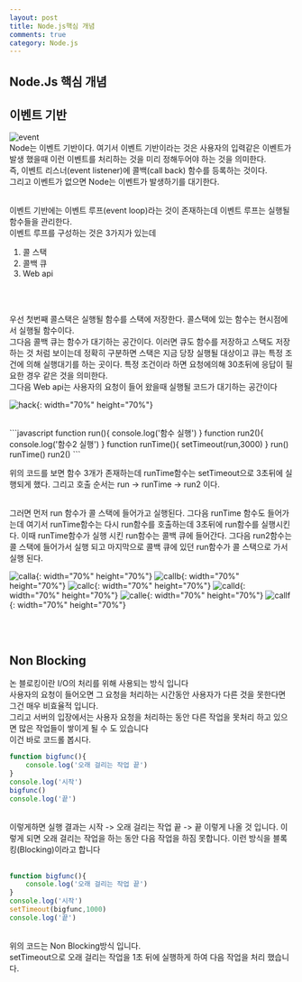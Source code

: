 ```yaml
---
layout: post
title: Node.js핵심 개념
comments: true
category: Node.js
---
```


## Node.Js 핵심 개념

## 이벤트 기반
![event](../images/node/event.jpg)
<br>
Node는 이벤트 기반이다. 여기서 이벤트 기반이라는 것은 사용자의 입력같은 이벤트가 발생 했을때 이런 이벤트를 처리하는 것을 미리 정해두어야 하는 것을 의미한다.
<br>즉, 이벤트 리스너(event listener)에 콜백(call back) 함수를 등록하는 것이다.<br>
그리고 이벤트가 없으면 Node는 이벤트가 발생하기를 대기한다.<br>

<br>
이벤트 기반에는 이벤트 루프(event loop)라는 것이 존재하는데 이벤트 루프는 실행될 함수들을 관리한다.<br>
이벤트 루프를 구성하는 것은 3가지가 있는데

1. 콜 스택
2. 콜백 큐
3. Web api
<br>
<br>

우선 첫번째 콜스택은 실행될 함수를 스택에 저장한다.
콜스택에 있는 함수는 현시점에서 실행될 함수이다.<br>
그다음 콜백 큐는 함수가 대기하는 공간이다. 이러면 큐도 함수를 저장하고 스택도 저장하는 것 처럼 보이는데 정확히 구분하면 스택은 지금 당장 실행될 대상이고 큐는 특정 조건에 의해 실행대기를 하는 곳이다. 특정 조건이라 하면 요청에의해 30초뒤에 응답이 필요한 경우 같은 것을 의미한다.<br>
그다음 Web api는 사용자의 요청이 들어 왔을때 실행될 코드가 대기하는 공간이다<br>

![hack](../images/node/hack.png){: width="70%" height="70%"}

<br>
```javascript
function run(){
    console.log('함수 실행')
}
function run2(){
    console.log('함수2 실행')
}
function runTime(){
    setTimeout(run,3000)
}
run()
runTime()
run2()
```


위의 코드를 보면 함수 3개가 존재하는데 runTime함수는 setTimeout으로 3초뒤에 실행되게 했다. 그리고 호출 순서는 
run -> runTime -> run2 이다. 

<br>
그러면 먼저 run 함수가 콜 스택에 들어가고 실행된다. 그다음 runTime 함수도 들어가는데 여기서 runTime함수는 다시 run함수를 호출하는데 3초뒤에 run함수를 실행시킨다. 이때 runTime함수가 실행 시킨 run함수는 콜백 큐에 들어간다. 그다음 run2함수는 콜 스택에 들어가서 실행 되고 마지막으로 콜백 큐에 있던 run함수가 콜 스택으로 가서 실행 된다.<br>

![calla](../images/node/call1.png){: width="70%" height="70%"}
![callb](../images/node/call2.png){: width="70%" height="70%"}
![callc](../images/node/call3.png){: width="70%" height="70%"}
![calld](../images/node/call4.png){: width="70%" height="70%"}
![calle](../images/node/call5.png){: width="70%" height="70%"}
![callf](../images/node/call6.png){: width="70%" height="70%"}


<br>
<br>

## Non Blocking
논 블로킹이란 I/O의 처리를 위해 사용되는 방식 입니다<br>
사용자의 요청이 들어오면 그 요청을 처리하는 시간동안 사용자가 다른 것을 못한다면 그건 매우 비효율적 입니다.<br>
그리고 서버의 입장에서는 사용자 요청을 처리하는 동안 다른 작업을 못처리 하고 있으면 많은 작업들이 쌓이게 될 수 도 있습니다<br>
이건 바로 코드롤 봅시다.<br>
```javascript
function bigfunc(){
    console.log('오래 걸리는 작업 끝')
}
console.log('시작')
bigfunc()
console.log('끝')
```
<br>
이렇게하면 실행 결과는 시작 -> 오래 걸리는 작업 끝 ->  끝 이렇게 나올 것 입니다. 이렇게 되면 오래 걸리는 작업을 하는 동안 다음 작업을 하짐 못합니다. 이런 방식을 블록킹(Blocking)이라고 합니다<br>
<br>

```javascript
function bigfunc(){
    console.log('오래 걸리는 작업 끝')
}
console.log('시작')
setTimeout(bigfunc,1000)
console.log('끝')
```
<br>
위의 코드는 Non Blocking방식 입니다.<br> setTimeout으로 오래 걸리는 작업을 1초 뒤에 실행하게 하여 다음 작업을 처리 했습니다.<br>


